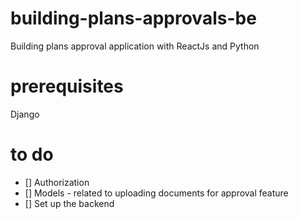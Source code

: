 # building-plans-approvals-be
Building plans approval application with ReactJs and Python

# prerequisites
Django

# to do
* [] Authorization
* [] Models - related to uploading documents for approval feature
* [] Set up the backend